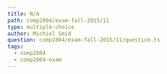 ```yaml
---
title: N/A
path: comp2804/exam-fall-2015/11
type: multiple-choice
author: Michiel Smid
question: comp2804/exam-fall-2015/11/question.ts
tags:
  - comp2804
  - comp2804-exam
---
```

